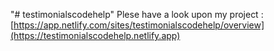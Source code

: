 "# testimonialscodehelp" 
Plese have a look upon my project : [https://app.netlify.com/sites/testimonialscodehelp/overview](https://testimonialscodehelp.netlify.app)
